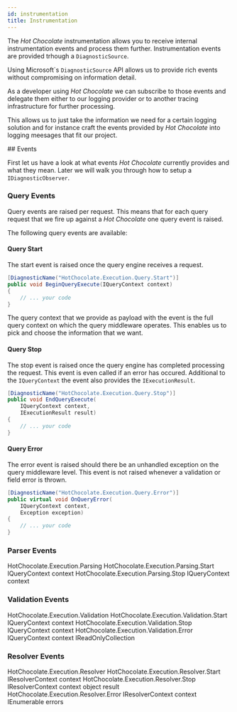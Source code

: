 ```yaml
---
id: instrumentation
title: Instrumentation
---
```


The _Hot Chocolate_ instrumentation allows you to receive internal instrumentation events and process them further. Instrumentation events are provided trhough a `DiagnosticSource`.

Using Microsoft\`s `DiagnosticSource` API allows us to provide rich events without compromising on information detail.

As a developer using _Hot Chocolate_ we can subscribe to those events and delegate them either to our logging provider or to another tracing infrastructure for further processing.

This allows us to just take the information we need for a certain logging solution and for instance craft the events provided by _Hot Chocolate_ into logging meesages that fit our project.

## Events

First let us have a look at what events _Hot Chocolate_ currently provides and what they mean. Later we will walk you through how to setup a `IDiagnosticObserver`.

### Query Events

Query events are raised per request. This means that for each query request that we fire up against a _Hot Chocolate_ one query event is raised.

The following query events are available:

#### Query Start

The start event is raised once the query engine receives a request.

```csharp
[DiagnosticName("HotChocolate.Execution.Query.Start")]
public void BeginQueryExecute(IQueryContext context)
{
    // ... your code
}
```

The query context that we provide as payload with the event is the full query context on which the query middleware operates. This enables us to pick and choose the information that we want.

#### Query Stop

The stop event is raised once the query engine has completed processing the request. This event is even called if an error has occured. Additional to the `IQueryContext` the event also provides the `IExecutionResult`.

```csharp
[DiagnosticName("HotChocolate.Execution.Query.Stop")]
public void EndQueryExecute(
    IQueryContext context,
    IExecutionResult result)
{
    // ... your code
}
```

#### Query Error

The error event is raised should there be an unhandled exception on the query middleware level. This event is not raised whenever a validation or field error is thrown.

```csharp
[DiagnosticName("HotChocolate.Execution.Query.Error")]
public virtual void OnQueryError(
    IQueryContext context,
    Exception exception)
{
    // ... your code
}
```

### Parser Events

HotChocolate.Execution.Parsing
HotChocolate.Execution.Parsing.Start
IQueryContext context
HotChocolate.Execution.Parsing.Stop
IQueryContext context

### Validation Events

HotChocolate.Execution.Validation
HotChocolate.Execution.Validation.Start
IQueryContext context
HotChocolate.Execution.Validation.Stop
IQueryContext context
HotChocolate.Execution.Validation.Error
IQueryContext context
IReadOnlyCollection<IError>

### Resolver Events

HotChocolate.Execution.Resolver
HotChocolate.Execution.Resolver.Start
IResolverContext context
HotChocolate.Execution.Resolver.Stop
IResolverContext context
object result
HotChocolate.Execution.Resolver.Error
IResolverContext context
IEnumerable<IError> errors

```

```
